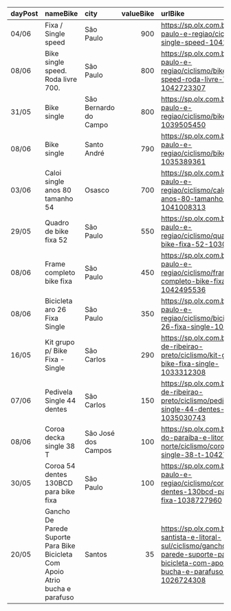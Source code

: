 | dayPost   | nameBike                                                                      | city                  |   valueBike | urlBike                                                                                                                                                |
|:----------|:------------------------------------------------------------------------------|:----------------------|------------:|:-------------------------------------------------------------------------------------------------------------------------------------------------------|
| 04/06     | Fixa / Single speed                                                           | São Paulo             |         900 | https://sp.olx.com.br/sao-paulo-e-regiao/ciclismo/fixa-single-speed-1041263178                                                                         |
| 08/06     | Bike single speed. Roda livre 700.                                            | São Paulo             |         800 | https://sp.olx.com.br/sao-paulo-e-regiao/ciclismo/bike-single-speed-roda-livre-700-1042723307                                                          |
| 31/05     | Bike single                                                                   | São Bernardo do Campo |         800 | https://sp.olx.com.br/sao-paulo-e-regiao/ciclismo/bike-single-1039505450                                                                               |
| 08/06     | Bike single                                                                   | Santo André           |         790 | https://sp.olx.com.br/sao-paulo-e-regiao/ciclismo/bike-single-1035389361                                                                               |
| 03/06     | Caloi single anos 80 tamanho 54                                               | Osasco                |         700 | https://sp.olx.com.br/sao-paulo-e-regiao/ciclismo/caloi-single-anos-80-tamanho-54-1041008313                                                           |
| 29/05     | Quadro de bike fixa 52                                                        | São Paulo             |         550 | https://sp.olx.com.br/sao-paulo-e-regiao/ciclismo/quadro-de-bike-fixa-52-1030314128                                                                    |
| 08/06     | Frame completo bike fixa                                                      | São Paulo             |         450 | https://sp.olx.com.br/sao-paulo-e-regiao/ciclismo/frame-completo-bike-fixa-1042495536                                                                  |
| 08/06     | Bicicleta aro 26 Fixa Single                                                  | São Paulo             |         350 | https://sp.olx.com.br/sao-paulo-e-regiao/ciclismo/bicicleta-aro-26-fixa-single-1042586704                                                              |
| 16/05     | Kit grupo p/ Bike Fixa - Single                                               | São Carlos            |         290 | https://sp.olx.com.br/regiao-de-ribeirao-preto/ciclismo/kit-grupo-p-bike-fixa-single-1033312308                                                        |
| 07/06     | Pedivela Single 44 dentes                                                     | São Carlos            |         150 | https://sp.olx.com.br/regiao-de-ribeirao-preto/ciclismo/pedivela-single-44-dentes-1035030743                                                           |
| 08/06     | Coroa decka single 38 T                                                       | São José dos Campos   |         100 | https://sp.olx.com.br/vale-do-paraiba-e-litoral-norte/ciclismo/coroa-decka-single-38-t-1042796480                                                      |
| 30/05     | Coroa 54 dentes 130BCD para bike fixa                                         | São Paulo             |         100 | https://sp.olx.com.br/sao-paulo-e-regiao/ciclismo/coroa-54-dentes-130bcd-para-bike-fixa-1038727960                                                     |
| 20/05     | Gancho De Parede Suporte Para Bike Bicicleta Com Apoio Atrio bucha e parafuso | Santos                |          35 | https://sp.olx.com.br/baixada-santista-e-litoral-sul/ciclismo/gancho-de-parede-suporte-para-bike-bicicleta-com-apoio-atrio-bucha-e-parafuso-1026724308 |